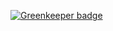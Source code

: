 
[![Greenkeeper badge](https://badges.greenkeeper.io/tsukhu/piral-experiments.svg)](https://greenkeeper.io/)
